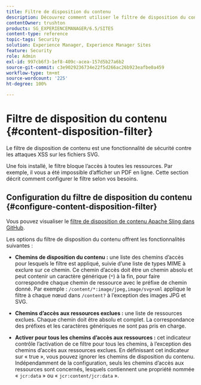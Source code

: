 ```yaml
---
title: Filtre de disposition du contenu
description: Découvrez comment utiliser le filtre de disposition du contenu pour empêcher les attaques XSS.
contentOwner: trushton
products: SG_EXPERIENCEMANAGER/6.5/SITES
content-type: reference
topic-tags: Security
solution: Experience Manager, Experience Manager Sites
feature: Security
role: Admin
exl-id: 997cb6f3-1ef8-409c-acea-157d5b27a6b2
source-git-commit: c3e9029236734e22f5d266ac26b923eafbe0a459
workflow-type: tm+mt
source-wordcount: '225'
ht-degree: 100%

---
```


# Filtre de disposition du contenu {#content-disposition-filter}

Le filtre de disposition de contenu est une fonctionnalité de sécurité contre les attaques XSS sur les fichiers SVG.

Une fois installé, le filtre bloque l’accès à toutes les ressources. Par exemple, il vous a été impossible d’afficher un PDF en ligne. Cette section décrit comment configurer le filtre selon vos besoins.

## Configuration du filtre de disposition du contenu {#configure-content-disposition-filter}

Vous pouvez visualiser le [filtre de disposition de contenu Apache Sling dans GitHub](https://github.com/apache/sling-org-apache-sling-security/blob/master/src/main/java/org/apache/sling/security/impl/ContentDispositionFilterConfiguration.java).

Les options du filtre de disposition du contenu offrent les fonctionnalités suivantes :

* **Chemins de disposition du contenu :** une liste des chemins d’accès pour lesquels le filtre est appliqué, suivie d’une liste de types MIME à exclure sur ce chemin. Ce chemin d’accès doit être un chemin absolu et peut contenir un caractère générique (`*`) à la fin, pour faire correspondre chaque chemin de ressource avec le préfixe de chemin donné. Par exemple : `/content/*:image/jpeg,image/svg+xml` applique le filtre à chaque nœud dans `/content?` à l’exception des images JPG et SVG.

* **Chemins d’accès aux ressources exclues :** une liste de ressources exclues. Chaque chemin doit être absolu et complet. La correspondance des préfixes et les caractères génériques ne sont pas pris en charge.

* **Activer pour tous les chemins d’accès aux ressources :** cet indicateur contrôle l’activation de ce filtre pour tous les chemins, à l’exception des chemins d’accès aux ressources exclues. En définissant cet indicateur sur « true », vous pouvez ignorer les chemins de disposition du contenu. Indépendamment de la configuration, seuls les chemins d’accès aux ressources sont concernés, lesquels contiennent une propriété nommée « `jcr:data` » ou « `jcr:content/jcr:data` ».
